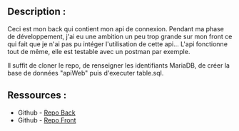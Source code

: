 ## Description :
Ceci est mon back qui contient mon api de connexion. 
Pendant ma phase de développement, j'ai eu une ambition un peu trop grande sur mon front ce qui fait que je n'ai pas pu intéger l'utilisation de cette api...
L'api fonctionne tout de même, elle est testable avec un postman par exemple.

Il suffit de cloner le repo, de renseigner les identifiants MariaDB, de créer la base de données "apiWeb" puis d'executer table.sql.


## Ressources :
- Github - [Repo Back](https://github.com/Bryan38/API-BackEnd)
- Github - [Repo Front](https://github.com/Bryan38/Pokedex)
